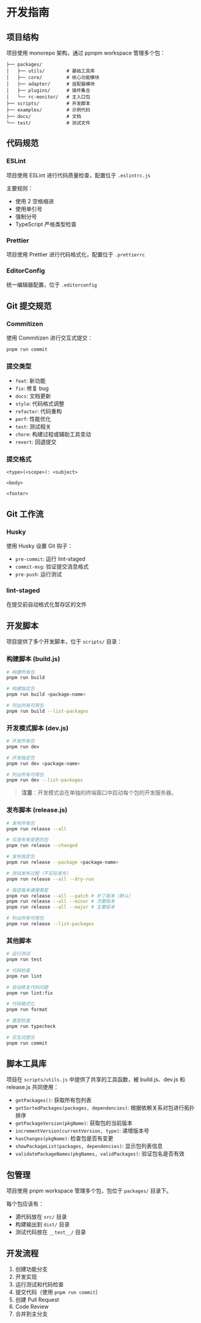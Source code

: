 # 开发指南

## 项目结构

项目使用 monorepo 架构，通过 ppnpm workspace 管理多个包：

```
├── packages/
│   ├── utils/        # 基础工具库
│   ├── core/         # 核心功能模块
│   ├── adapter/      # 适配器模块
│   ├── plugins/      # 插件集合
│   └── rc-monitor/   # 主入口包
├── scripts/          # 开发脚本
├── examples/         # 示例代码
├── docs/             # 文档
└── test/             # 测试文件
```

## 代码规范

### ESLint

项目使用 ESLint 进行代码质量检查，配置位于 `.eslintrc.js`

主要规则：

- 使用 2 空格缩进
- 使用单引号
- 强制分号
- TypeScript 严格类型检查

### Prettier

项目使用 Prettier 进行代码格式化，配置位于 `.prettierrc`

### EditorConfig

统一编辑器配置，位于 `.editorconfig`

## Git 提交规范

### Commitizen

使用 Commitizen 进行交互式提交：

```bash
pnpm run commit
```

### 提交类型

- `feat`: 新功能
- `fix`: 修复 bug
- `docs`: 文档更新
- `style`: 代码格式调整
- `refactor`: 代码重构
- `perf`: 性能优化
- `test`: 测试相关
- `chore`: 构建过程或辅助工具变动
- `revert`: 回退提交

### 提交格式

```
<type>(<scope>): <subject>

<body>

<footer>
```

## Git 工作流

### Husky

使用 Husky 设置 Git 钩子：

- `pre-commit`: 运行 lint-staged
- `commit-msg`: 验证提交消息格式
- `pre-push`: 运行测试

### lint-staged

在提交前自动格式化暂存区的文件

## 开发脚本

项目提供了多个开发脚本，位于 `scripts/` 目录：

### 构建脚本 (build.js)

```bash
# 构建所有包
pnpm run build

# 构建指定包
pnpm run build <package-name>

# 列出所有可用包
pnpm run build --list-packages
```

### 开发模式脚本 (dev.js)

```bash
# 开发所有包
pnpm run dev

# 开发指定包
pnpm run dev <package-name>

# 列出所有可用包
pnpm run dev --list-packages
```

> **注意**：开发模式会在单独的终端窗口中启动每个包的开发服务器。

### 发布脚本 (release.js)

```bash
# 发布所有包
pnpm run release --all

# 仅发布有变更的包
pnpm run release --changed

# 发布指定包
pnpm run release --package <package-name>

# 测试发布过程（不实际发布）
pnpm run release --all --dry-run

# 指定版本递增类型
pnpm run release --all --patch # 补丁版本（默认）
pnpm run release --all --minor # 次要版本
pnpm run release --all --major # 主要版本

# 列出所有可用包
pnpm run release --list-packages
```

### 其他脚本

```bash
# 运行测试
pnpm run test

# 代码检查
pnpm run lint

# 自动修复代码问题
pnpm run lint:fix

# 代码格式化
pnpm run format

# 类型检查
pnpm run typecheck

# 交互式提交
pnpm run commit
```

## 脚本工具库

项目在 `scripts/utils.js` 中提供了共享的工具函数，被 build.js、dev.js 和 release.js 共同使用：

- `getPackages()`: 获取所有包列表
- `getSortedPackages(packages, dependencies)`: 根据依赖关系对包进行拓扑排序
- `getPackageVersion(pkgName)`: 获取包的当前版本
- `incrementVersion(currentVersion, type)`: 递增版本号
- `hasChanges(pkgName)`: 检查包是否有变更
- `showPackageList(packages, dependencies)`: 显示包列表信息
- `validatePackageNames(pkgNames, validPackages)`: 验证包名是否有效

## 包管理

项目使用 pnpm workspace 管理多个包，包位于 `packages/` 目录下。

每个包应该有：

- 源代码放在 `src/` 目录
- 构建输出到 `dist/` 目录
- 测试代码放在 `__test__/` 目录

## 开发流程

1. 创建功能分支
2. 开发实现
3. 运行测试和代码检查
4. 提交代码（使用 `pnpm run commit`）
5. 创建 Pull Request
6. Code Review
7. 合并到主分支
